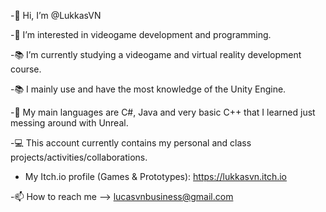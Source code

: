 -👋 Hi, I’m @LukkasVN

-👀 I’m interested in videogame development and programming.

-📚 I’m currently studying a videogame and virtual reality development course.

-📚 I mainly use and have the most knowledge of the Unity Engine.

-🌱 My main languages are C#, Java and very basic C++ that I learned just messing around with Unreal.

-💻 This account currently contains my personal and class projects/activities/collaborations.

- My Itch.io profile (Games & Prototypes): https://lukkasvn.itch.io

-📫 How to reach me --> lucasvnbusiness@gmail.com
<!---
LukasVN/LukasVN is a ✨ special ✨ repository because its `README.md` (this file) appears on your GitHub profile.
You can click the Preview link to take a look at your changes.
--->
